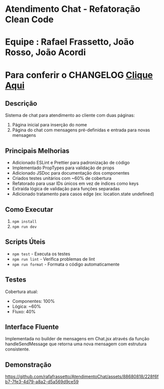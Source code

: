 # Atendimento Chat - Refatoração Clean Code

# Equipe : Rafael Frassetto, João Rosso, João Acordi

# Para conferir o CHANGELOG [Clique Aqui](/CHANGELOG.md)

## Descrição
Sistema de chat para atendimento ao cliente com duas páginas:
1. Página inicial para inserção do nome
2. Página do chat com mensagens pré-definidas e entrada para novas mensagens

## Principais Melhorias
- Adicionado ESLint e Prettier para padronização de código
- Implementado PropTypes para validação de props
- Adicionado JSDoc para documentação dos componentes
- Criados testes unitários com ~60% de cobertura
- Refatorado para usar IDs únicos em vez de índices como keys
- Extraída lógica de validação para funções separadas
- Adicionado tratamento para casos edge (ex: location.state undefined)

## Como Executar
1. `npm install`
2. `npm run dev`

## Scripts Úteis
- `npm test` - Executa os testes
- `npm run lint` - Verifica problemas de lint
- `npm run format` - Formata o código automaticamente

## Testes
Cobertura atual:
- Componentes: 100%
- Lógica: ~60%
- Fluxo: 40%

## Interface Fluente
Implementada no builder de mensagens em Chat.jsx através da função handleSendMessage que retorna uma nova mensagem com estrutura consistente.


## Demonstração

https://github.com/rafafrassetto/AtendimentoChat/assets/88680818/228f6fb7-7fe3-4d79-a8a2-d5a569d9ce59

